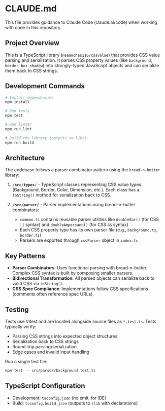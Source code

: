 # CLAUDE.md

This file provides guidance to Claude Code (claude.ai/code) when working with code in this repository.

## Project Overview

This is a TypeScript library (`@seanchas116/cssvalue`) that provides CSS value parsing and serialization. It parses CSS property values (like `background`, `border`, `box-shadow`) into strongly-typed JavaScript objects and can serialize them back to CSS strings.

## Development Commands

```bash
# Install dependencies
npm install

# Run tests
npm test

# Run linter
npm run lint

# Build the library (outputs to lib/)
npm run build
```

## Architecture

The codebase follows a parser combinator pattern using the `bread-n-butter` library:

1. **`/src/types/`** - TypeScript classes representing CSS value types (Background, Border, Color, Dimension, etc.). Each class has a `toString()` method for serialization back to CSS.

2. **`/src/parser/`** - Parser implementations using bread-n-butter combinators:
   - `common.ts` contains reusable parser utilities like `doubleBar()` (for CSS `||` syntax) and `doubleAmpersand()` (for CSS `&&` syntax)
   - Each CSS property type has its own parser file (e.g., `background.ts`, `border.ts`)
   - Parsers are exported through `cssParser` object in `index.ts`

## Key Patterns

- **Parser Combinators**: Uses functional parsing with bread-n-butter. Complex CSS syntax is built by composing smaller parsers.
- **Bidirectional Transformation**: All parsed objects can serialize back to valid CSS via `toString()`.
- **CSS Spec Compliance**: Implementations follow CSS specifications (comments often reference spec URLs).

## Testing

Tests use Vitest and are located alongside source files as `*.test.ts`. Tests typically verify:

- Parsing CSS strings into expected object structures
- Serialization back to CSS strings
- Round-trip parsing/serialization
- Edge cases and invalid input handling

Run a single test file:

```bash
npm test -- src/parser/background.test.ts
```

## TypeScript Configuration

- Development: `tsconfig.json` (no emit, for IDE)
- Build: `tsconfig.build.json` (outputs to `/lib` with declarations)
